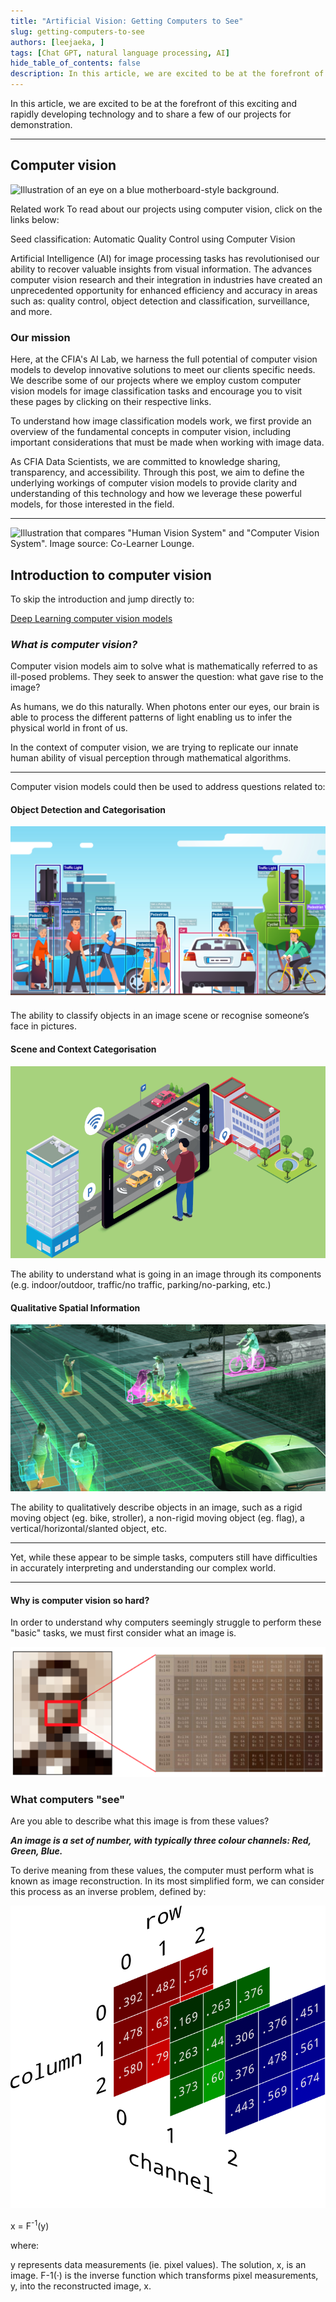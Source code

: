 ```yaml
---
title: "Artificial Vision: Getting Computers to See"
slug: getting-computers-to-see
authors: [leejaeka, ]
tags: [Chat GPT, natural language processing, AI]
hide_table_of_contents: false
description: In this article, we are excited to be at the forefront of this exciting and rapidly developing technology and to share a few of our projects for demonstration.
---
```


In this article, we are excited to be at the forefront of this exciting and
rapidly developing technology and to share a few of our projects for
demonstration.

<!-- truncate -->

---

<div style={{display: 'flex', justifyContent: 'space-between'}}>

<div style={{flex: 1, marginRight: '10px'}}>

## Computer vision

![Illustration of an eye on a blue motherboard-style background.](./img/1.png)

​​​​​​​Related work To read about our projects using computer vision, click on
the links below:

Seed classification: Automatic Quality Control using Computer Vision

</div>

<div style={{flex: 2, marginRight: '10px'}}>

Artificial Intelligence (AI) for image processing tasks has revolutionised our
ability to recover valuable insights from visual information. The advances
computer vision research and their integration in industries have created an
unprecedented opportunity for enhanced efficiency and accuracy in areas such as:
quality control, object detection and classification, surveillance, and more.

### Our mission

Here, at the CFIA's AI Lab, we harness the full potential of computer vision
models to develop innovative solutions to meet our clients specific needs.  We
describe some of our projects where we employ custom computer vision models for
image classification tasks and encourage you to visit these pages by clicking on
their respective links.

To understand how image classification models work, we first provide an overview
of the fundamental concepts in computer vision, including important
considerations that must be made when working with image data.

As CFIA Data Scientists, we are committed to knowledge sharing, transparency,
and accessibility. Through this post, we aim to define the underlying workings
of computer vision models to provide clarity and understanding of this
technology and how we leverage these powerful models, for those interested in
the field.

</div>

</div>

---

<div style={{display: 'flex', justifyContent: 'space-between'}}>

<div style={{flex: 1, marginRight: '10px'}}>

![Illustration that compares "Human Vision System" and "Computer Vision System".
Image source: Co-Learner Lounge.](./img/2.png)

</div>

<div style={{flex: 1, marginRight: '10px'}}>

## Introduction to computer vision

To skip the introduction and jump directly to:

[Deep Learning computer vision models](#introduction-to-computer-vision)

### _What is computer vision?_

Computer vision models aim to solve what is mathematically referred to as
ill-posed problems. They seek to answer the question: what gave rise to the
image?​​​​​​​​​​​​​​

As humans, we do this naturally. When photons enter our eyes, our brain is able
to process the different patterns of light enabling us to infer the physical
world in front of us.

In the context of computer vision, we are trying to replicate our innate human
ability of visual perception through mathematical algorithms.

</div>

</div>

---

<div style={{textAlign: 'center', fontStyle: 'bold'}}>

Computer vision models could then be used to address questions related to:

</div>

<div style={{display: 'flex', justifyContent: 'space-between'}}>

<div style={{flex: 1, marginRight: '10px'}}>

#### Object Detection and Categorisation

![Object detection illustration.](./img/3.png)

The ability to classify objects in an image scene or recognise someone’s face in pictures.

</div>

<div style={{flex: 1, marginRight: '10px'}}>

#### Scene and Context Categorisation

![Scene recognition illustration.](./img/4.png)

The ability to understand what is going in an image through its components (e.g. indoor/outdoor, traffic/no traffic, parking/no-parking, etc.)

</div>

<div style={{flex: 1, marginRight: '10px'}}>

#### Qualitative Spatial Information

![Image source: NVIDIA](./img/5.png)

The ability to qualitatively describe objects in an image, such as a rigid moving object (eg. bike, stroller), a non-rigid moving object (eg. flag), a vertical/horizontal/slanted object, etc.

</div>

</div>

---

<div style={{textAlign: 'center', fontStyle: 'italic'}}>

Yet, while these appear to be simple tasks, computers still have difficulties in accurately interpreting and understanding our complex world.

</div>

---

<div style={{display: 'flex', justifyContent: 'space-between'}}>

<div style={{flex: 1, marginRight: '10px'}}>

#### Why is computer vision so hard?

</div>

<div style={{flex: 2, marginRight: '10px'}}>
In order to understand why computers seemingly struggle to perform these "basic" tasks, we must first consider what an image is.
</div>

</div>

<div style={{display: 'flex', justifyContent: 'space-between'}}>

<div style={{flex: 2, marginRight: '10px'}}>

![What computers "see".](./img/6.png)

</div>

<div style={{flex: 1, marginRight: '10px'}}>

### What computers "see"

Are you able to describe what this image is from these values?

</div>

</div>

<div style={{display: 'flex', justifyContent: 'space-between'}}>

<div style={{flex: 1, marginRight: '10px'}}>

**_An image is a set of number, with typically three colour channels: Red, Green, Blue._**

</div>

<div style={{flex: 2, marginRight: '10px'}}>

To derive meaning from these values, the computer must perform what is known as image reconstruction. In its most simplified form, we can consider this process as an inverse problem​​​​​​​, defined by:

</div>

</div>

<div style={{display: 'flex', justifyContent: 'space-between'}}>

<div style={{flex: 1, marginRight: '10px'}}>

![Image credit: Diane Rohrer.](./img/7.png)

</div>

<div style={{flex: 2, marginRight: '10px'}}>

<div style={{textAlign: 'center', fontStyle: 'bold'}}>

x = F<sup>-1</sup>(y)

</div>

where:

y represents data measurements (ie. pixel values).
The solution, x, is an image.
F-1(·) is the inverse function which transforms pixel measurements, y, into the reconstructed image, x.

</div>

</div>
